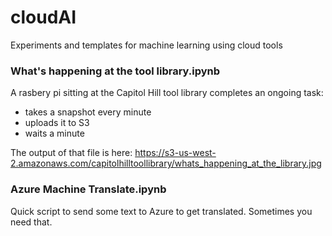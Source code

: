 # cloudAI
Experiments and templates for machine learning using cloud tools


### What's happening at the tool library.ipynb
A rasbery pi sitting at the Capitol Hill tool library completes an ongoing task:
* takes a snapshot every minute
* uploads it to S3
* waits a minute

The output of that file is here:
https://s3-us-west-2.amazonaws.com/capitolhilltoollibrary/whats_happening_at_the_library.jpg


### Azure Machine Translate.ipynb
Quick script to send some text to Azure to get translated. Sometimes you need that. 
